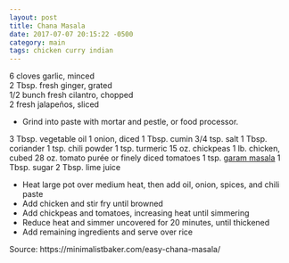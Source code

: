 ```yaml
---
layout: post
title: Chana Masala
date: 2017-07-07 20:15:22 -0500
category: main
tags: chicken curry indian
---
```

6 cloves garlic, minced  
2 Tbsp. fresh ginger, grated  
1/2 bunch fresh cilantro, chopped  
2 fresh jalapeños, sliced  
<ul>
 	<li>Grind into paste with mortar and pestle, or food processor.</li>
</ul>
3 Tbsp. vegetable oil  
1 onion, diced  
1 Tbsp. cumin  
3/4 tsp. salt  
1 Tbsp. coriander  
1 tsp. chili powder  
1 tsp. turmeric  
15 oz. chickpeas  
1 lb. chicken, cubed  
28 oz. tomato purée or finely diced tomatoes  
1 tsp. <a href="http://tfsh.us/memory/2017/07/07/garam-masala/">garam masala</a>
1 Tbsp. sugar  
2 Tbsp. lime juice  
<ul>
 	<li>Heat large pot over medium heat, then add oil, onion, spices, and chili paste</li>
 	<li>Add chicken and stir fry until browned</li>
 	<li>Add chickpeas and tomatoes, increasing heat until simmering</li>
 	<li>Reduce heat and simmer uncovered for 20 minutes, until thickened</li>
 	<li>Add remaining ingredients and serve over rice</li>
</ul>
Source: https://minimalistbaker.com/easy-chana-masala/  
